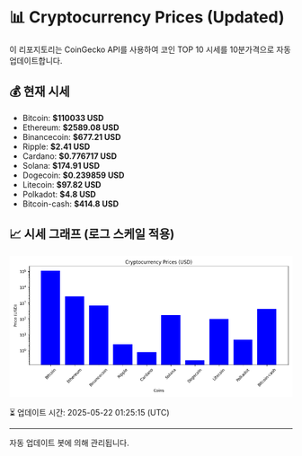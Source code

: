 
# 📊 Cryptocurrency Prices (Updated)

이 리포지토리는 CoinGecko API를 사용하여 코인 TOP 10 시세를 10분가격으로 자동 업데이트합니다.

## 💰 현재 시세
- Bitcoin: **$110033 USD**
- Ethereum: **$2589.08 USD**
- Binancecoin: **$677.21 USD**
- Ripple: **$2.41 USD**
- Cardano: **$0.776717 USD**
- Solana: **$174.91 USD**
- Dogecoin: **$0.239859 USD**
- Litecoin: **$97.82 USD**
- Polkadot: **$4.8 USD**
- Bitcoin-cash: **$414.8 USD**

## 📈 시세 그래프 (로그 스케일 적용)
![Crypto Prices](crypto_prices.png)

⏳ 업데이트 시간: 2025-05-22 01:25:15 (UTC)

---
자동 업데이트 봇에 의해 관리됩니다.
